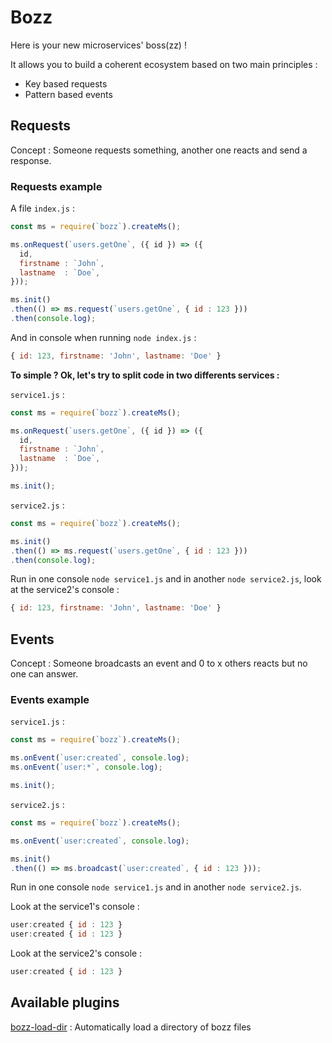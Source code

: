 # Bozz

Here is your new microservices' boss(zz) !

It allows you to build a coherent ecosystem based on two main principles :

  + Key based requests
  + Pattern based events

## Requests

Concept : Someone requests something, another one reacts and send a response.

### Requests example

A file `index.js` :
```javascript
const ms = require(`bozz`).createMs();

ms.onRequest(`users.getOne`, ({ id }) => ({
  id,
  firstname : `John`,
  lastname  : `Doe`,
}));

ms.init()
.then(() => ms.request(`users.getOne`, { id : 123 }))
.then(console.log);
```

And in console when running `node index.js` :
```javascript
{ id: 123, firstname: 'John', lastname: 'Doe' }
```

**To simple ? Ok, let's try to split code in two differents services :**

`service1.js` :
```javascript
const ms = require(`bozz`).createMs();

ms.onRequest(`users.getOne`, ({ id }) => ({
  id,
  firstname : `John`,
  lastname  : `Doe`,
}));

ms.init();
```

`service2.js` :
```javascript
const ms = require(`bozz`).createMs();

ms.init()
.then(() => ms.request(`users.getOne`, { id : 123 }))
.then(console.log);
```

Run in one console `node service1.js` and in another `node service2.js`, look at the service2's console :
```javascript
{ id: 123, firstname: 'John', lastname: 'Doe' }
```

## Events

Concept : Someone broadcasts an event and 0 to x others reacts but no one can answer.

### Events example

`service1.js` :
```javascript
const ms = require(`bozz`).createMs();

ms.onEvent(`user:created`, console.log);
ms.onEvent(`user:*`, console.log);

ms.init();
```

`service2.js` :
```javascript
const ms = require(`bozz`).createMs();

ms.onEvent(`user:created`, console.log);

ms.init()
.then(() => ms.broadcast(`user:created`, { id : 123 }));
```

Run in one console `node service1.js` and in another `node service2.js`.

Look at the service1's console :
```javascript
user:created { id : 123 }
user:created { id : 123 }
```

Look at the service2's console :
```javascript
user:created { id : 123 }
```

## Available plugins

[bozz-load-dir](https://www.npmjs.com/package/bozz-load-dir) : Automatically load a directory of bozz files
